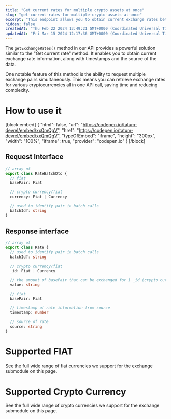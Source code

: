 ```yaml
---
title: "Get current rates for multiple crypto assets at once"
slug: "get-current-rates-for-multiple-crypto-assets-at-once"
excerpt: "This endpoint allows you to obtain current exchange rates between fiat/crypto or fiat/fiat."
hidden: false
createdAt: "Thu Feb 22 2024 13:49:21 GMT+0000 (Coordinated Universal Time)"
updatedAt: "Fri Mar 15 2024 12:17:36 GMT+0000 (Coordinated Universal Time)"
---
```

The `getExchangeRates()` method in our API provides a powerful solution similar to the "Get current rate" method. It enables you to obtain current exchange rate information, along with timestamps and the source of the data. 

One notable feature of this method is the ability to request multiple exchange pairs simultaneously. This means you can retrieve exchange rates for various cryptocurrencies all in one API call, saving time and reducing complexity.

# How to use it

[block:embed]
{
  "html": false,
  "url": "https://codepen.io/tatum-devrel/embed/xxQmQgV",
  "href": "https://codepen.io/tatum-devrel/embed/xxQmQgV",
  "typeOfEmbed": "iframe",
  "height": "300px",
  "width": "100%",
  "iframe": true,
  "provider": "codepen.io"
}
[/block]


## Request Interface

```typescript
// array of
export class RateBatchDto {
  // fiat
  basePair: Fiat

  // crypto currency/fiat
  currency: Fiat | Currency

  // used to identify pair in batch calls
  batchId?: string
}
```

## Response interface

```typescript
// array of
export class Rate {
  // used to identify pair in batch calls
  batchId?: string

  // crypto currency/fiat
  _id: Fiat | Currency

  // the amount of basePair that can be exchanged for 1 _id (crypto currency/fiat)
  value: string

  // fiat
  basePair: Fiat

  // timestamp of rate information from source
  timestamp: number

  // source of rate
  source: string
}

```

# Supported FIAT

See the full wide range of fiat currencies we support for the exchange  submodule on this page.

# Supported Crypto Currency

See the full wide range of crypto currencies we support for the exchange  submodule on this page.
